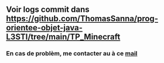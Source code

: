 ## Voir logs commit dans https://github.com/ThomasSanna/prog-orientee-objet-java-L3STI/tree/main/TP_Minecraft

### En cas de problèm, me contacter au à ce [mail](thomassanna1e@gmail.com)
